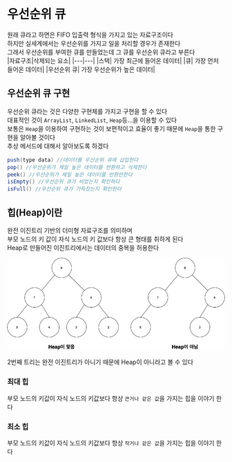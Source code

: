 # 우선순위 큐
원래 큐라고 하면은 FIFO 입출력 형식을 가지고 있는 자료구조이다  
하지만 실세계에서는 우선순위를 가지고 일을 처리할 경우가 존재한다  
그래서 우선순위를 부여한 큐를 만들었는데 그 큐를 우선순위 큐라고 부른다  
|자료구조|삭제되는 요소|
|---|---|
|스택| 가장 최근에 들어온 데이터|
|큐| 가장 먼저 들어온 데이터|
|우선순위 큐| 가장 우선순위가 높은 데이터|  

## 우선순위 큐 구현
우선순위 큐라는 것은 다양한 구현체를 가지고 구현을 할 수 있다  
대표적인 것이 `ArrayList`, `LinkedList`, `Heap`등...을 이용할 수 있다  
보통은 `Heap`을 이용하여 구현하는 것이 보편적이고 효율이 좋기 때문에 `Heap`을 통한 구현을 알아볼 것이다  
추상 메서드에 대해서 알아보도록 하겠다
```java
push(type data) //데이터를 우선순위 큐에 삽입한다
pop() //우선순위가 제일 높은 데이터를 반환하고 삭제한다
peek() //우선순위가 제일 높은 데이터를 반환만한다
isEmpty() //우선순위 큐가 비었는지 확인하다
isFull() //우선순위 큐가 가득찼는지 확인한다
```

## 힙(Heap)이란
완전 이진트리 기반의 더미형 자료구조를 의미하며  
부모 노드의 키 값이 자식 노드의 키 값보다 항상 큰 형태를 취하게 된다  
Heap로 만들어진 이진트리에서는 데이터의 중복을 허용한다
  
![heap](../img/Heap.png)

2번째 트리는 완전 이진트리가 아니기 때문에 Heap이 아니라고 볼 수 있다  

### 최대 힙
부모 노드의 키값이 자식 노드의 키값보다 항상 `큰거나 같은 값`을 가지는 힙을 이야기 한다

### 최소 힙
부모 노드의 키값이 자식 노드의 키값보다 항상 `작거나 같은 값`을 가지는 힙을 이야기 한다

